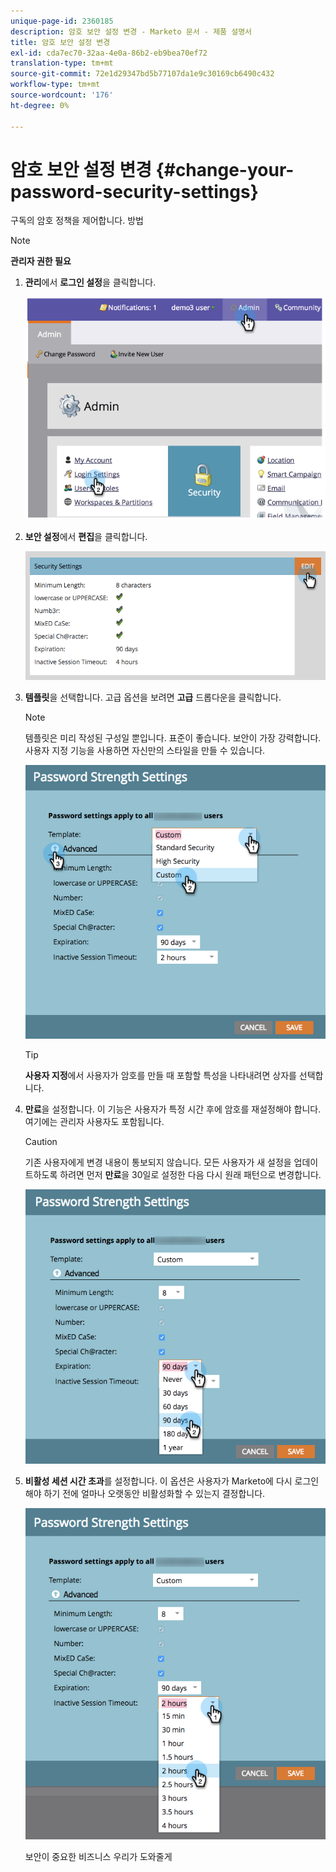 ```yaml
---
unique-page-id: 2360185
description: 암호 보안 설정 변경 - Marketo 문서 - 제품 설명서
title: 암호 보안 설정 변경
exl-id: cda7ec70-32aa-4e0a-86b2-eb9bea70ef72
translation-type: tm+mt
source-git-commit: 72e1d29347bd5b77107da1e9c30169cb6490c432
workflow-type: tm+mt
source-wordcount: '176'
ht-degree: 0%

---
```


# 암호 보안 설정 변경 {#change-your-password-security-settings}

구독의 암호 정책을 제어합니다. 방법

>[!NOTE]
>
>**관리자 권한 필요**

1. **관리**&#x200B;에서 **로그인 설정**&#x200B;을 클릭합니다.

   ![](assets/image2014-9-16-12-3a41-3a40.png)

1. **보안 설정**&#x200B;에서 **편집**&#x200B;을 클릭합니다.

   ![](assets/passwordsettings-hand.png)

1. **템플릿**&#x200B;을 선택합니다. 고급 옵션을 보려면 **고급** 드롭다운을 클릭합니다.

   >[!NOTE]
   >
   >템플릿은 미리 작성된 구성일 뿐입니다. 표준이 좋습니다. 보안이 가장 강력합니다. 사용자 지정 기능을 사용하면 자신만의 스타일을 만들 수 있습니다.

   ![](assets/passwordstrength.png)

   >[!TIP]
   >
   >**사용자 지정**&#x200B;에서 사용자가 암호를 만들 때 포함할 특성을 나타내려면 상자를 선택합니다.

1. **만료**&#x200B;을 설정합니다. 이 기능은 사용자가 특정 시간 후에 암호를 재설정해야 합니다. 여기에는 관리자 사용자도 포함됩니다.

   >[!CAUTION]
   >
   >기존 사용자에게 변경 내용이 통보되지 않습니다. 모든 사용자가 새 설정을 업데이트하도록 하려면 먼저 **만료**&#x200B;을 30일로 설정한 다음 다시 원래 패턴으로 변경합니다.

   ![](assets/expiration.png)

1. **비활성 세션 시간 초과**&#x200B;를 설정합니다. 이 옵션은 사용자가 Marketo에 다시 로그인해야 하기 전에 얼마나 오랫동안 비활성화할 수 있는지 결정합니다.

   ![](assets/inactivesession.png)

   보안이 중요한 비즈니스 우리가 도와줄게
